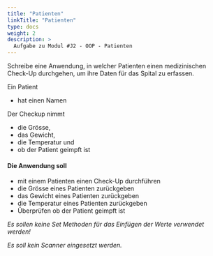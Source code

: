 ```yaml
---
title: "Patienten"
linkTitle: "Patienten"
type: docs
weight: 2
description: >
  Aufgabe zu Modul #J2 - OOP - Patienten
---
```


Schreibe eine Anwendung, in welcher Patienten einen medizinischen Check-Up durchgehen,
um ihre Daten für das Spital zu erfassen.

Ein Patient
- hat einen Namen

Der Checkup nimmt
- die Grösse, 
- das Gewicht, 
- die Temperatur und 
- ob der Patient geimpft ist

#### Die Anwendung soll
- mit einem Patienten einen Check-Up durchführen
- die Grösse eines Patienten zurückgeben
- das Gewicht eines Patienten zurückgeben
- die Temperatur eines Patienten zurückgeben
- Überprüfen ob der Patient geimpft ist

*Es sollen keine Set Methoden für das Einfügen der Werte verwendet werden!*

*Es soll kein Scanner eingesetzt werden.*
